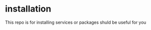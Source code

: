 installation
============

This repo is for installing services or packages shuld be useful for you
